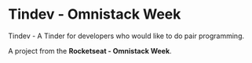 # Tindev - Omnistack Week

Tindev - A Tinder for developers who would like to do pair programming.

A project from the **Rocketseat - Omnistack Week**. 